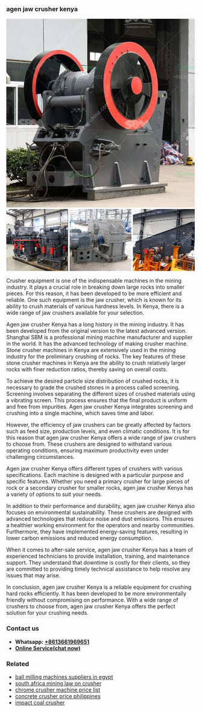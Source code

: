 <h3>agen jaw crusher kenya</h3><img src='1704951403.jpg' alt=''><p>Crusher equipment is one of the indispensable machines in the mining industry. It plays a crucial role in breaking down large rocks into smaller pieces. For this reason, it has been developed to be more efficient and reliable. One such equipment is the jaw crusher, which is known for its ability to crush materials of various hardness levels. In Kenya, there is a wide range of jaw crushers available for your selection.</p><p>Agen jaw crusher Kenya has a long history in the mining industry. It has been developed from the original version to the latest advanced version. Shanghai SBM is a professional mining machine manufacturer and supplier in the world. It has the advanced technology of making crusher machine. Stone crusher machines in Kenya are extensively used in the mining industry for the preliminary crushing of rocks. The key features of these stone crusher machines in Kenya are the ability to crush relatively larger rocks with finer reduction ratios, thereby saving on overall costs.</p><p>To achieve the desired particle size distribution of crushed rocks, it is necessary to grade the crushed stones in a process called screening. Screening involves separating the different sizes of crushed materials using a vibrating screen. This process ensures that the final product is uniform and free from impurities. Agen jaw crusher Kenya integrates screening and crushing into a single machine, which saves time and labor.</p><p>However, the efficiency of jaw crushers can be greatly affected by factors such as feed size, production levels, and even climatic conditions. It is for this reason that agen jaw crusher Kenya offers a wide range of jaw crushers to choose from. These crushers are designed to withstand various operating conditions, ensuring maximum productivity even under challenging circumstances.</p><p>Agen jaw crusher Kenya offers different types of crushers with various specifications. Each machine is designed with a particular purpose and specific features. Whether you need a primary crusher for large pieces of rock or a secondary crusher for smaller rocks, agen jaw crusher Kenya has a variety of options to suit your needs.</p><p>In addition to their performance and durability, agen jaw crusher Kenya also focuses on environmental sustainability. These crushers are designed with advanced technologies that reduce noise and dust emissions. This ensures a healthier working environment for the operators and nearby communities. Furthermore, they have implemented energy-saving features, resulting in lower carbon emissions and reduced energy consumption.</p><p>When it comes to after-sale service, agen jaw crusher Kenya has a team of experienced technicians to provide installation, training, and maintenance support. They understand that downtime is costly for their clients, so they are committed to providing timely technical assistance to help resolve any issues that may arise.</p><p>In conclusion, agen jaw crusher Kenya is a reliable equipment for crushing hard rocks efficiently. It has been developed to be more environmentally friendly without compromising on performance. With a wide range of crushers to choose from, agen jaw crusher Kenya offers the perfect solution for your crushing needs.</p><h3>Contact us</h3><ul><li><strong>Whatsapp:&nbsp;<a href="https://wa.me/8613661969651">+8613661969651</a></strong></li><li><a href="https://swt.shibang-china.com/?git&amp;zhl&amp;agen jaw crusher kenya"><strong>Online Service(chat now)</strong></a></li></ul><h3>Related</h3><ul><li><a href='ball milling machines suppliers in egypt.md'>ball milling machines suppliers in egypt</a></li><li><a href='south africa mining law on crusher.md'>south africa mining law on crusher</a></li><li><a href='chrome crusher machine price list.md'>chrome crusher machine price list</a></li><li><a href='concrete crusher price philippines.md'>concrete crusher price philippines</a></li><li><a href='impact coal crusher.md'>impact coal crusher</a></li></ul>